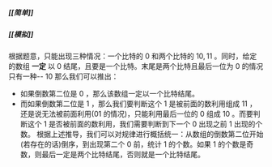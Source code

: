 ##### [[简单]]
##### [[模拟]]

根据题意，只能出现三种情况：一个比特的 $0$ 和两个比特的 $10, 11$ 。同时，给定的数组 **一定** 以 $0$ 结尾，且要是一个比特。末尾是两个比特且最后一位为 $0$ 的情况只有一种-- $10$ 那么我们可以推出：
- 如果倒数第二位是 $0$ ，那么该数组一定以一个比特结尾。
- 而如果倒数第二位是 $1$ ，那么我们要判断这个 $1$ 是被前面的数利用组成 $11$ ，还是说无法被前面利用($01$ 的情况)，只能利用最后一位的 $0$ 组成 $10$ 。而要判断这个 $1$ 是否被前面的数利用，我们需要判断到下一个 $0$ 出现之前 $1$ 出现的个数。
根据上述推导，我们可以对规律进行概括统一：从数组的倒数第二位开始(若存在的话)倒序，到出现第二个 $0$ 前，统计 $1$ 的个数。如果 $1$ 的个数是奇数，则最后一定是两个比特结尾，否则就是一个比特结尾。